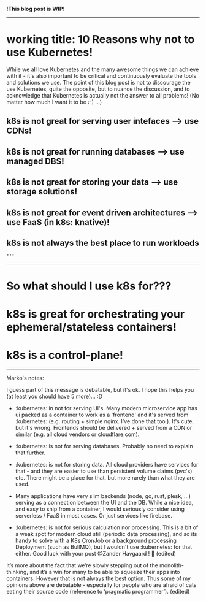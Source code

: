 **!This blog post is WIP!**

---

# working title: 10 Reasons why not to use Kubernetes!

While we all love Kubernetes and the many awesome things we can achieve with it - it's also important to be critical and continuously evaluate the tools and solutions we use.
The point of this blog post is not to discourage the use Kubernetes, quite the opposite, but to nuance the discussion, and to acknowledge that Kubernetes is actually not the answer to all problems! (No matter how much I want it to be :-) ...)

## k8s is not great for serving user intefaces --> use CDNs!

## k8s is not great for running databases --> use managed DBS!

## k8s is not great for storing your data --> use storage solutions!

## k8s is not great for event driven architectures --> use FaaS (in k8s: knative)!

## k8s is not always the best place to run workloads ...

---

# So what should I use k8s for???

# k8s is great for orchestrating your ephemeral/stateless containers!

# k8s is a control-plane!

---

Marko's notes:

I guess part of this message is debatable, but it's ok. I hope this helps you (at least you should have 5 more)... :D

- :kubernetes: in not for serving UI's. Many modern microservice app has ui packed as a container to work as a 'frontend' and it's served from :kubernetes: (e.g. routing + simple nginx. I've done that too.). It's cute, but it's wrong. Frontends should be delivered + served from a CDN or similar (e.g. all cloud vendors or cloudflare.com).

- :kubernetes: is not for serving databases. Probably no need to explain that further.

- :kubernetes: is not for storing data. All cloud providers have services for that - and they are easier to use than persistent volume claims (pvc's) etc. There might be a place for that, but more rarely than what they are used.

- Many applications have very slim backends (node, go, rust, plesk, ...) serving as a connection between the UI and the DB. While a nice idea, and easy to ship from a container, I would seriously consider using serverless / FaaS in most cases. Or just services like firebase.

- :kubernetes: is not for serious calculation nor processing. This is a bit of a weak spot for modern cloud still (periodic data processing), and so its handy to solve with a K8s CronJob or a background processing Deployment (such as BullMQ), but I wouldn't use :kubernetes: for that either.
  Good luck with your post
  @Zander Havgaard
  ! :muscle: (edited)

It’s more about the fact that we’re slowly stepping out of the monolith-thinking, and it’s a win for many to be able to squeeze their apps into containers. However that is not always the best option. Thus some of my opinions above are debatable - especially for people who are afraid of cats eating their source code (reference to ’pragmatic programmer’). (edited)
